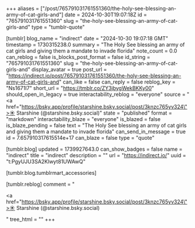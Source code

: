 +++
aliases = ["/post/765791031761551360/the-holy-see-blessing-an-army-of-cat-girls-and"]
date = 2024-10-30T19:07:18Z
id = "765791031761551360"
slug = "the-holy-see-blessing-an-army-of-cat-girls-and"
type = "tumblr-quote"

[tumblr]
blog_name = "indirect"
date = "2024-10-30 19:07:18 GMT"
timestamp = 1730315238.0
summary = "The Holy See blessing an army of cat girls and giving them a mandate to invade florida"
note_count = 0.0
can_reblog = false
is_blocks_post_format = false
id_string = "765791031761551360"
slug = "the-holy-see-blessing-an-army-of-cat-girls-and"
display_avatar = true
post_url = "https://indirect.io/post/765791031761551360/the-holy-see-blessing-an-army-of-cat-girls-and"
can_like = false
can_reply = false
reblog_key = "Ns1671I7"
short_url = "https://tmblr.co/ZY3jbygWekBKKy00"
should_open_in_legacy = true
interactability_reblog = "everyone"
source = "<a href=\"https://bsky.app/profile/starshine.bsky.social/post/3knzc765yv324\">☀️ Starshine (@starshine.bsky.social)</a>"
state = "published"
format = "markdown"
interactability_blaze = "everyone"
is_blazed = false
is_blaze_pending = false
text = "The Holy See blessing an army of cat girls and giving them a mandate to invade florida"
can_send_in_message = true
id = 7.657910317615514e+17
can_blaze = false
type = "quote"

[tumblr.blog]
updated = 1739927643.0
can_show_badges = false
name = "indirect"
title = "indirect"
description = ""
url = "https://indirect.io/"
uuid = "t:PgyUJU3SA2Klwyt81UWAwQ"

[tumblr.blog.tumblrmart_accessories]

[tumblr.reblog]
comment = "<p><a href=\"https://bsky.app/profile/starshine.bsky.social/post/3knzc765yv324\">☀️ Starshine (@starshine.bsky.social)</a></p>"
tree_html = ""
+++
